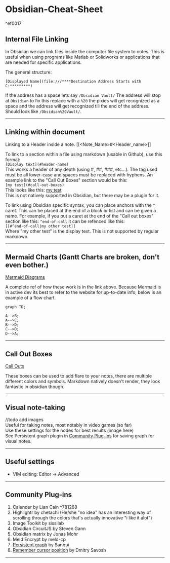 # Obsidian-Cheat-Sheet

^ef0017

## Internal File Linking

In Obsidian we can link files inside the computer file system to notes. This is useful when using programs like Matlab or Solidworks or applications that are needed for specific applications. 

The general structure: 

```
[Displayed Name](file:///****Destination Address Starts with C:*********)
```

If the address has a space lets say `/Obsidian Vault/` The address will stop at `Obsidian` to fix this replace with a `%20` the pixies will get recognized as a space and the address will get recognized till the end of the address. Should look like `/Obsidian%20Vault/`. 

---
## Linking within document

Linking to a Header inside a note.
[[<Note_Name>#<Header_name>]]

To link to a section within a file using markdown (usable in Github), use this format:  
`[Display text](#header-name)`  
This works a header of any depth (using #, ##, ###, etc...). The tag used must be all lower-case and spaces must be replaced with hyphens. An example link to the "Call Out Boxes" section would be this:  
`[my test](#call-out-boxes)`  
This looks like this: [my test](#call-out-boxes)  
This is not natively supported in Obsidian, but there may be a plugin for it.

To link using Obsidian specific syntax, you can place anchors with the `^` caret. This can be placed at the end of a block or list and can be given a name. For example, if you put a caret at the end of the "Call out boxes" section like this: `^end-of-call` it can be refenced like this:  
`[[#^end-of-call|my other test]]`   
Where "my other test" is the display text. This is not supported by regular markdown.

---
## Mermaid Charts (Gantt Charts are broken, don't even bother.)
[Mermaid Diagrams](https://mermaid-js.github.io/mermaid/#/)

A complete ref of how these work is in the link above. Because Mermaid is in active dev its best to refer to the website for up-to-date info, below is an example of a flow chart.

```mermaid
graph TD;

A-->B;
A-->C;
B-->D;
C-->D;
D-->A;

```
---
## Call Out Boxes
[Call Outs](https://help.obsidian.md/Editing+and+formatting/Callouts)

These boxes can be used to add flare to your notes, there are multiple different colors and symbols. Markdown natively doesn't render, they look fantastic in obsidian though. 

---
## Visual note-taking

//todo add images  
Useful for taking notes, most notably in video games (so far)  
Use these settings for the nodes for best results (image here)  
See Persistent graph plugin in [Community Plug-ins](#community-plug-ins) for saving graph for visual notes.

---
## Useful settings

- VIM editing: Editor -> Advanced

---
## Community Plug-ins

1. Calender by Lian Cain ^781268
2. Highlightr by chetachi (He/she "no idea" has an interesting way of scrolling through the colors that's actually innovative "i like it alot")
3. Image Toolkit by sissilab
4. Obsidian CircuitJS by Steven Gann
5. Obsidian matrix by Jonas Mohr
6. Meld Encrypt by meld-cp
7. [Persistent graph](https://publish.obsidian.md/hub/02+-+Community+Expansions/02.05+All+Community+Expansions/Plugins/persistent-graph) by Sanqui
8. [Remember cursor position](https://github.com/dy-sh/obsidian-remember-cursor-position) by Dmitry Savosh

---
